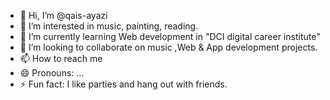 - 👋 Hi, I’m @qais-ayazi
- 👀 I’m interested in music, painting, reading.
- 🌱 I’m currently learning Web development in "DCI digital career institute" 
- 💞️ I’m looking to collaborate on music ,Web & App development projects.
- 📫 How to reach me 
- 😄 Pronouns: ...
- ⚡ Fun fact: I like parties and hang out with friends.

<!---
qais-ayazi/qais-ayazi is a ✨ special ✨ repository because its `README.md` (this file) appears on your GitHub profile.
You can click the Preview link to take a look at your changes.
--->
